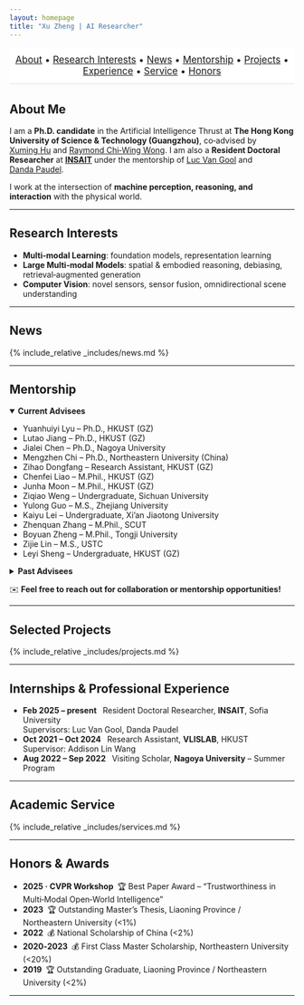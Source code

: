 ```yaml
---
layout: homepage
title: "Xu Zheng | AI Researcher"
---
```


<!-- ===================== NAVIGATION BAR (Sticky) ===================== -->
<nav align="center" style="position:sticky;top:0;background:#ffffff;padding:0.75rem 0;margin-bottom:2rem;font-size:1.05rem;border-bottom:1px solid #e0e0e0;z-index:1000;">
  <a href="#about">About</a> •
  <a href="#research">Research&nbsp;Interests</a> •
  <a href="#news">News</a> •
  <a href="#mentorship">Mentorship</a> •
  <a href="#projects">Projects</a> •
  <a href="#experience">Experience</a> •
  <a href="#services">Service</a> •
  <a href="#honors">Honors</a>
</nav>

## <a id="about"></a>About Me
I am a **Ph.D. candidate** in the Artificial Intelligence Thrust at **The Hong Kong University of Science & Technology (Guangzhou)**, co‑advised by [Xuming Hu](https://xuminghu.github.io/) and [Raymond Chi‑Wing Wong](https://www.cse.ust.hk/~raywong/). I am also a **Resident Doctoral Researcher** at [**INSAIT**](https://insait.ai/) under the mentorship of [Luc Van Gool](https://insait.ai/prof-luc-van-gool/) and [Danda Paudel](https://insait.ai/dr-danda-paudel/).

I work at the intersection of **machine perception, reasoning, and interaction** with the physical world.

---

## <a id="research"></a>Research Interests
- **Multi‑modal Learning**: foundation models, representation learning
- **Large Multi‑modal Models**: spatial & embodied reasoning, debiasing, retrieval‑augmented generation
- **Computer Vision**: novel sensors, sensor fusion, omnidirectional scene understanding

---

## <a id="news"></a>News
{% include_relative _includes/news.md %}

---

## <a id="mentorship"></a>Mentorship
<details open>
<summary><strong>Current Advisees</strong></summary>

- Yuanhuiyi Lyu – Ph.D., HKUST (GZ)
- Lutao Jiang – Ph.D., HKUST (GZ)
- Jialei Chen – Ph.D., Nagoya University
- Mengzhen Chi – Ph.D., Northeastern University (China)
- Zihao Dongfang – Research Assistant, HKUST (GZ)
- Chenfei Liao – M.Phil., HKUST (GZ)
- Junha Moon – M.Phil., HKUST (GZ)
- Ziqiao Weng – Undergraduate, Sichuan University
- Yulong Guo – M.S., Zhejiang University
- Kaiyu Lei – Undergraduate, Xi’an Jiaotong University
- Zhenquan Zhang – M.Phil., SCUT
- Boyuan Zheng – M.Phil., Tongji University
- Zijie Lin – M.S., USTC
- Leyi Sheng – Undergraduate, HKUST (GZ)
</details>

<details>
<summary><strong>Past Advisees</strong></summary>

- Ding Zhong – M.S., University of Michigan
- Zhengxuan Jiang – M.Phil., Zhejiang University
- Yunhao Luo – Student Researcher, Georgia Tech
- Tianbo Pan – Incoming Ph.D., National University of Singapore
</details>

✉️ **Feel free to reach out for collaboration or mentorship opportunities!**

---

## <a id="projects"></a>Selected Projects
{% include_relative _includes/projects.md %}

---

## <a id="experience"></a>Internships & Professional Experience
- **Feb 2025 – present**  Resident Doctoral Researcher, **INSAIT**, Sofia University  
  Supervisors: Luc Van Gool, Danda Paudel
- **Oct 2021 – Oct 2024**  Research Assistant, **VLISLAB**, HKUST  
  Supervisor: Addison Lin Wang
- **Aug 2022 – Sep 2022**  Visiting Scholar, **Nagoya University** – Summer Program

---

## <a id="services"></a>Academic Service
{% include_relative _includes/services.md %}

---

## <a id="honors"></a>Honors & Awards
- **2025 · CVPR Workshop** 🏆 Best Paper Award – “Trustworthiness in Multi‑Modal Open‑World Intelligence”
- **2023** 🏆 Outstanding Master’s Thesis, Liaoning Province / Northeastern University (<1%)
- **2022** 💰 National Scholarship of China (<2%)
- **2020‑2023** 💰 First Class Master Scholarship, Northeastern University (<20%)
- **2019** 🏆 Outstanding Graduate, Liaoning Province / Northeastern University (<2%)

---

<script type='text/javascript' id='clustrmaps' src='//cdn.clustrmaps.com/map_v2.js?cl=080808&w=a&t=tt&d=zrl7WjzBxF_qKC05N5OneNhjFigQ9jPab4GJHSWvjkI&co=ffffff&cmo=3acc3a&cmn=ff5353&ct=808080'></script>
